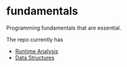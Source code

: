 # fundamentals
Programming fundamentals that are essential.

The repo currently has 
* [Runtime Analysis](/runtime-analysis)
* [Data Structures](/data-structures)

